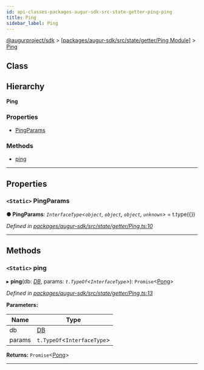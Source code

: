 ```yaml
---
id: api-classes-packages-augur-sdk-src-state-getter-ping-ping
title: Ping
sidebar_label: Ping
---
```


[@augurproject/sdk](api-readme.md) > [[packages/augur-sdk/src/state/getter/Ping Module]](api-modules-packages-augur-sdk-src-state-getter-ping-module.md) > [Ping](api-classes-packages-augur-sdk-src-state-getter-ping-ping.md)

## Class

## Hierarchy

**Ping**

### Properties

* [PingParams](api-classes-packages-augur-sdk-src-state-getter-ping-ping.md#pingparams)

### Methods

* [ping](api-classes-packages-augur-sdk-src-state-getter-ping-ping.md#ping)

---

## Properties

<a id="pingparams"></a>

### `<Static>` PingParams

**● PingParams**: *`InterfaceType`<`object`, `object`, `object`, `unknown`>* =  t.type({})

*Defined in [packages/augur-sdk/src/state/getter/Ping.ts:10](https://github.com/AugurProject/augur/blob/27cf7214d2/packages/augur-sdk/src/state/getter/Ping.ts#L10)*

___

## Methods

<a id="ping"></a>

### `<Static>` ping

▸ **ping**(db: *[DB](api-classes-packages-augur-sdk-src-state-db-db-db.md)*, params: *`t.TypeOf`<`InterfaceType`>*): `Promise`<[Pong](api-interfaces-packages-augur-sdk-src-state-getter-ping-pong.md)>

*Defined in [packages/augur-sdk/src/state/getter/Ping.ts:13](https://github.com/AugurProject/augur/blob/27cf7214d2/packages/augur-sdk/src/state/getter/Ping.ts#L13)*

**Parameters:**

| Name | Type |
| ------ | ------ |
| db | [DB](api-classes-packages-augur-sdk-src-state-db-db-db.md) |
| params | `t.TypeOf`<`InterfaceType`> |

**Returns:** `Promise`<[Pong](api-interfaces-packages-augur-sdk-src-state-getter-ping-pong.md)>

___

